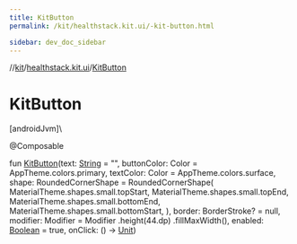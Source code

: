 ```yaml
---
title: KitButton
permalink: /kit/healthstack.kit.ui/-kit-button.html

sidebar: dev_doc_sidebar
---
```

//[kit](../../kit.html)/[healthstack.kit.ui](index.html)/[KitButton](-kit-button.html)



# KitButton



[androidJvm]\




@Composable



fun [KitButton](-kit-button.html)(text: [String](https://kotlinlang.org/api/latest/jvm/stdlib/kotlin/-string/index.html) = &quot;&quot;, buttonColor: Color = AppTheme.colors.primary, textColor: Color = AppTheme.colors.surface, shape: RoundedCornerShape = RoundedCornerShape(
        MaterialTheme.shapes.small.topStart,
        MaterialTheme.shapes.small.topEnd,
        MaterialTheme.shapes.small.bottomEnd,
        MaterialTheme.shapes.small.bottomStart,
    ), border: BorderStroke? = null, modifier: Modifier = Modifier
        .height(44.dp)
        .fillMaxWidth(), enabled: [Boolean](https://kotlinlang.org/api/latest/jvm/stdlib/kotlin/-boolean/index.html) = true, onClick: () -&gt; [Unit](https://kotlinlang.org/api/latest/jvm/stdlib/kotlin/-unit/index.html))




